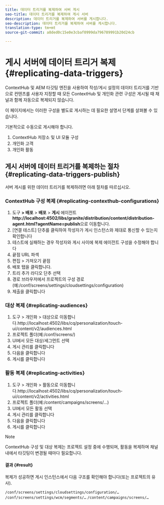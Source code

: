 ```yaml
---
title: 데이터 트리거를 복제하여 서버 게시
seo-title: 데이터 트리거를 복제하여 게시 서버
description: 데이터 트리거를 복제하여 서버를 게시합니다.
seo-description: 데이터 트리거를 복제하여 서버를 게시합니다.
translation-type: tm+mt
source-git-commit: a8ded0c15e0e3cbaf0999da796789991b20d24cb

---
```



# 게시 서버에 데이터 트리거 복제 {#replicating-data-triggers}

ContextHub 및 AEM 타깃팅 엔진을 사용하여 작성/게시 설정의 데이터 트리거를 기반으로 컨텐츠를 사용자 지정할 때 모든 ContextHub 및 개인화 관련 구성은 게시될 때 채널과 함께 자동으로 복제되지 않습니다.

이 페이지에서는 이러한 구성을 별도로 게시하는 데 필요한 설명서 단계를 살펴볼 수 있습니다.

기본적으로 수동으로 게시해야 합니다.

1. ContextHub 저장소 및 UI 모듈 구성
1. 개인화 고객
1. 개인화 활동

## 게시 서버에 데이터 트리거를 복제하는 절차 {#replicating-data-triggers-publish}

서버 게시를 위한 데이터 트리거를 복제하려면 아래 절차를 따르십시오.

### ContextHub 구성 복제 {#replicating-contexthub-configurations}

1. 도구 **> 배포** > **배포** > **게시** 에이전트 **http://localhost:4502/libs/granite/distribution/content/distribution-agent.html?agentName=publish**&#x200B;으로 이동합니다.
1. [연결 테스트] 단추를 클릭하여 작성자가 게시 인스턴스와 제대로 통신할 수 있는지 확인합니다
1. 테스트에 실패하는 경우 작성자와 게시 사이에 복제 에이전트 구성을 수정해야 합니다
1. 끝점 URL 파섹
1. 편집 > 가져오기 끝점
1. 배포 탭을 클릭합니다.
1. 트리 추가 라디오 단추 선택
1. 경로 브라우저에서 프로젝트의 구성 경로(예:/conf/screens/settings/cloudsettings/configuration)
1. 제출을 클릭합니다

### 대상 복제 {#replicating-audiences}

1. 도구 > 개인화 > 대상으로 이동합니다.http://localhost:4502/libs/cq/personalization/touch-ui/content/v2/audiences.html
1. 프로젝트 폴더(예:/conf/screens/)
1. UI에서 모든 대상/세그먼트 선택
1. 게시 관리를 클릭합니다
1. 다음을 클릭합니다
1. 게시를 클릭합니다

### 활동 복제 {#replicating-activities}

1. 도구 > 개인화 > 활동으로 이동합니다.http://localhost:4502/libs/cq/personalization/touch-ui/content/v2/activities.html
1. 프로젝트 폴더(예:/content/campaigns/screens/...)
1. UI에서 모든 활동 선택
1. 게시 관리를 클릭합니다
1. 다음을 클릭합니다
1. 게시를 클릭합니다

> [!Note]
>ContextHub 구성 및 대상 복제는 프로젝트 설정 중에 수행되며, 활동을 복제하며 채널 내에서 타깃팅이 변경될 때마다 필요합니다.

#### 결과 {#result}

복제가 성공하면 게시 인스턴스에서 다음 구조를 확인해야 합니다(또는 프로젝트의 유사).

`/conf/screens/settings/cloudsettings/configuration/…`
`/conf/screens/settings/wcm/segments/…`
`/content/campaigns/screens/…`